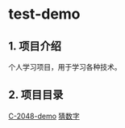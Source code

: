 # test-demo

## 1. 项目介绍

个人学习项目，用于学习各种技术。

## 2. 项目目录

[C-2048-demo](https://github.a/celiachu/test-demo/tree/master/C/2048demo)
[猜数字](https://github.com/celiachu/test-demo/blob/master/checkguess.html)
